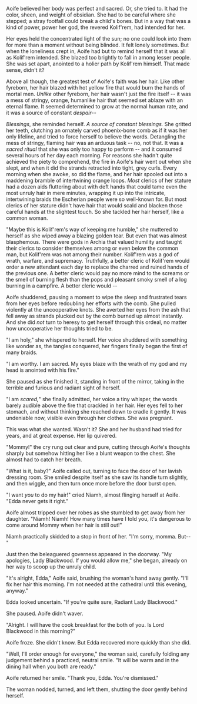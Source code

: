 Aoife believed her body was perfect and sacred. Or, she tried to. It had the color, sheen, and weight of obsidian. She had to be careful where she stepped; a stray footfall could break a child's bones. But in a way that was a kind of power, power her god, the revered Kolif'rem, had intended for her. 

Her eyes held the concentrated light of the sun; no one could look into them for more than a moment without being blinded. It felt lonely sometimes. But when the loneliness crept in, Aoife had but to remind herself that it was all as Kolif'rem intended. She blazed too brightly to fall in among lesser people. She was set apart, anointed to a holier path by Kolif'rem himself. That made sense, didn't it? 

Above all though, the greatest test of Aoife's faith was her hair. Like other fyreborn, her hair blazed with hot yellow fire that would burn the hands of mortal men. *Unlike* other fyreborn, her hair wasn't just the fire itself -- it was a mess of stringy, orange, humanlike hair that seemed set ablaze with an eternal flame. It seemed determined to grow at the normal human rate, and it was a source of constant *despair*--

*Blessings*, she reminded herself. *A source of constant blessings.* She gritted her teeth, clutching an ornately carved phoenix-bone comb as if it was her only lifeline, and tried to force herself to believe the words. Detangling the mess of stringy, flaming hair was an arduous task -- no, not that. It was a *sacred ritual* that she was only too happy to perform -- and it consumed several hours of her day each morning. For reasons she hadn't quite achieved the piety to comprehend, the fire in Aoife's hair went out when she slept, and when it did the strands retracted into tight, grey curls. Every morning when she awoke, so did the flame, and her hair spooled out into a maddening bramble of intertwining orange loops. *Most* clerics of her stature had a dozen aids fluttering about with deft hands that could tame even the most unruly hair in mere minutes, wrapping it up into the intricate, intertwining braids the Escherian people were so well-known for. But most clerics of her stature didn't have hair that would scald and blacken those careful hands at the slightest touch. So she tackled her hair herself, like a common woman.

"Maybe this is Kolif'rem's way of keeping me humble," she muttered to herself as she wiped away a blazing golden tear. But even that was almost blasphemous. There were gods in Archia that valued humility and taught their clerics to consider themselves among or even below the common man, but Kolif'rem was not among their number. Kolif'rem was a god of wrath, warfare, and supremacy. Truthfully, a better cleric of Kolif'rem would order a new attendant each day to replace the charred and ruined hands of the previous one. A better cleric would pay no more mind to the screams or the smell of burning flesh than the pops and pleasant smoky smell of a log burning in a campfire. A better cleric would --

Aoife shuddered, pausing a moment to wipe the sleep and frustrated tears from her eyes before redoubling her efforts with the comb. She pulled violently at the uncooperative knots. She averted her eyes from the ash that fell away as strands plucked out by the comb burned up almost instantly. And she did *not* turn to heresy to get herself through this ordeal, no matter how uncooperative her thoughts tried to be. 

"I am holy," she whispered to herself. Her voice shuddered with something like wonder as, the tangles conquered, her fingers finally began the first of many braids.

"I am worthy. I am sacred. My eyes blaze with the wrath of my god and my head is anointed with his fire."

She paused as she finished it, standing in front of the mirror, taking in the terrible and furious and radiant sight of herself.

"I am *scared,*" she finally admitted, her voice a tiny whisper, the words barely audible above the fire that crackled in her hair. Her eyes fell to her stomach, and without thinking she reached down to cradle it gently. It was undeniable now, visible even through her clothes. She was pregnant. 

This was what she wanted. Wasn't it? She and her husband had tried for years, and at great expense. Her lip quivered.

"Mommy!" the cry rung out clear and pure, cutting through Aoife's thoughts sharply but somehow hitting her like a blunt weapon to the chest. She almost had to catch her breath.

"What is it, baby?" Aoife called out, turning to face the door of her lavish dressing room. She smiled despite itself as she saw its handle turn slightly, and then wiggle, and then turn once more before the door burst open. 

"I want *you* to do my hair!" cried Niamh, almost flinging herself at Aoife. "Edda never gets it right."

Aoife almost tripped over her robes as she stumbled to get away from her daughter. "Niamh! Niamh! How many times have I told you, it's dangerous to come around Mommy when her hair is still out!"

Niamh practically skidded to a stop in front of her. "I'm sorry, momma. But--"

Just then the beleaguered governess appeared in the doorway. "My apologies, Lady Blackwood. If you would allow me," she began, already on her way to scoop up the unruly child. 

"It's alright, Edda," Aoife said, brushing the woman's hand away gently. "I'll fix her hair this morning. I'm not needed at the cathedral until this evening, anyway."

Edda looked uncertain. "If you're quite sure, Radiant Lady Blackwood." 

She paused. Aoife didn't waver. 

"Alright. I will have the cook breakfast for the both of you. Is Lord Blackwood in this morning?"

Aoife froze. She didn't know. But Edda recovered more quickly than she did.

"Well, I'll order enough for everyone," the woman said, carefully folding any judgement behind a practiced, neutral smile. "It will be warm and in the dining hall when you both are ready."

Aoife returned her smile. "Thank you, Edda. You're dismissed."

The woman nodded, turned, and left them, shutting the door gently behind herself. 